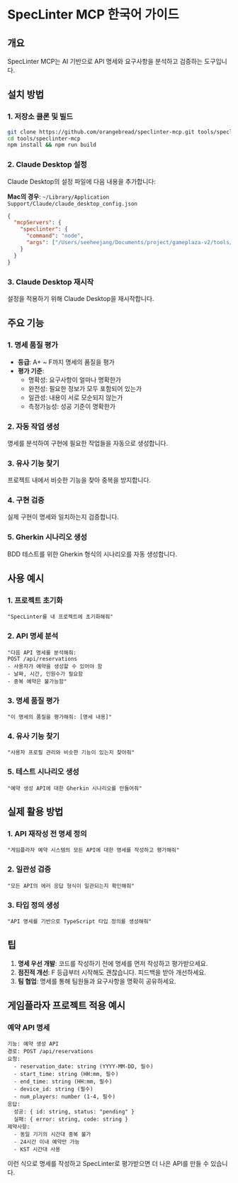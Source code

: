 # SpecLinter MCP 한국어 가이드

## 개요
SpecLinter MCP는 AI 기반으로 API 명세와 요구사항을 분석하고 검증하는 도구입니다.

## 설치 방법

### 1. 저장소 클론 및 빌드
```bash
git clone https://github.com/orangebread/speclinter-mcp.git tools/speclinter-mcp
cd tools/speclinter-mcp
npm install && npm run build
```

### 2. Claude Desktop 설정
Claude Desktop의 설정 파일에 다음 내용을 추가합니다:

**Mac의 경우**: `~/Library/Application Support/Claude/claude_desktop_config.json`
```json
{
  "mcpServers": {
    "speclinter": {
      "command": "node",
      "args": ["/Users/seeheejang/Documents/project/gameplaza-v2/tools/speclinter-mcp/dist/cli.js", "serve"]
    }
  }
}
```

### 3. Claude Desktop 재시작
설정을 적용하기 위해 Claude Desktop을 재시작합니다.

## 주요 기능

### 1. 명세 품질 평가
- **등급**: A+ ~ F까지 명세의 품질을 평가
- **평가 기준**:
  - 명확성: 요구사항이 얼마나 명확한가
  - 완전성: 필요한 정보가 모두 포함되어 있는가
  - 일관성: 내용이 서로 모순되지 않는가
  - 측정가능성: 성공 기준이 명확한가

### 2. 자동 작업 생성
명세를 분석하여 구현에 필요한 작업들을 자동으로 생성합니다.

### 3. 유사 기능 찾기
프로젝트 내에서 비슷한 기능을 찾아 중복을 방지합니다.

### 4. 구현 검증
실제 구현이 명세와 일치하는지 검증합니다.

### 5. Gherkin 시나리오 생성
BDD 테스트를 위한 Gherkin 형식의 시나리오를 자동 생성합니다.

## 사용 예시

### 1. 프로젝트 초기화
```
"SpecLinter를 내 프로젝트에 초기화해줘"
```

### 2. API 명세 분석
```
"다음 API 명세를 분석해줘:
POST /api/reservations
- 사용자가 예약을 생성할 수 있어야 함
- 날짜, 시간, 인원수가 필요함
- 중복 예약은 불가능함"
```

### 3. 명세 품질 평가
```
"이 명세의 품질을 평가해줘: [명세 내용]"
```

### 4. 유사 기능 찾기
```
"사용자 프로필 관리와 비슷한 기능이 있는지 찾아줘"
```

### 5. 테스트 시나리오 생성
```
"예약 생성 API에 대한 Gherkin 시나리오를 만들어줘"
```

## 실제 활용 방법

### 1. API 재작성 전 명세 정의
```
"게임플라자 예약 시스템의 모든 API에 대한 명세를 작성하고 평가해줘"
```

### 2. 일관성 검증
```
"모든 API의 에러 응답 형식이 일관되는지 확인해줘"
```

### 3. 타입 정의 생성
```
"API 명세를 기반으로 TypeScript 타입 정의를 생성해줘"
```

## 팁

1. **명세 우선 개발**: 코드를 작성하기 전에 명세를 먼저 작성하고 평가받으세요.
2. **점진적 개선**: F 등급부터 시작해도 괜찮습니다. 피드백을 받아 개선하세요.
3. **팀 협업**: 명세를 통해 팀원들과 요구사항을 명확히 공유하세요.

## 게임플라자 프로젝트 적용 예시

### 예약 API 명세
```
기능: 예약 생성 API
경로: POST /api/reservations
요청:
  - reservation_date: string (YYYY-MM-DD, 필수)
  - start_time: string (HH:mm, 필수)
  - end_time: string (HH:mm, 필수)
  - device_id: string (필수)
  - num_players: number (1-4, 필수)
응답:
  성공: { id: string, status: "pending" }
  실패: { error: string, code: string }
제약사항:
  - 동일 기기의 시간대 중복 불가
  - 24시간 이내 예약만 가능
  - KST 시간대 사용
```

이런 식으로 명세를 작성하고 SpecLinter로 평가받으면 더 나은 API를 만들 수 있습니다.